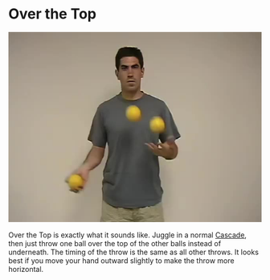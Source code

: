# Over the Top

![OverTheTop](/resources/videos/poster/overthetop.jpg)

Over the Top is exactly what it sounds like. Juggle in a normal [Cascade](cascade.md), then just throw one ball over the top of the other balls instead of underneath. The timing of the throw is the same as all other throws. It looks best if you move your hand outward slightly to make the throw more horizontal.


